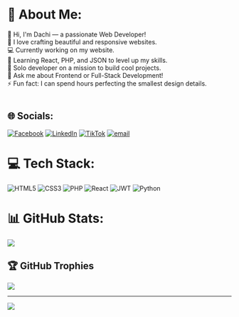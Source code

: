 # 💫 About Me:
👋 Hi, I'm Dachi — a passionate Web Developer!<br>🎨 I love crafting beautiful and responsive websites.<br>💻 Currently working on my website.<br>🌱 Learning React, PHP, and JSON to level up my skills.<br>🚀 Solo developer on a mission to build cool projects.<br>💬 Ask me about Frontend or Full-Stack Development!<br>⚡ Fun fact: I can spend hours perfecting the smallest design details.<br><br>


## 🌐 Socials:
[![Facebook](https://img.shields.io/badge/Facebook-%231877F2.svg?logo=Facebook&logoColor=white)](https://facebook.com/https://www.facebook.com/dachi.dzagnidze.9) 
[![LinkedIn](https://img.shields.io/badge/LinkedIn-%230077B5.svg?logo=linkedin&logoColor=white)](https://linkedin.com/in/https://www.linkedin.com/in/dachi-dzagnidze-41426a334/) 
[![TikTok](https://img.shields.io/badge/TikTok-%23000000.svg?logo=TikTok&logoColor=white)](https://tiktok.com/@dzagnodachi) 
[![email](https://img.shields.io/badge/Email-D14836?logo=gmail&logoColor=white)](mailto:dachidzagnidze2009@gmail.com) 

# 💻 Tech Stack:
![HTML5](https://img.shields.io/badge/html5-%23E34F26.svg?style=for-the-badge&logo=html5&logoColor=white) 
![CSS3](https://img.shields.io/badge/css3-%231572B6.svg?style=for-the-badge&logo=css3&logoColor=white)
![PHP](https://img.shields.io/badge/php-%23777BB4.svg?style=for-the-badge&logo=php&logoColor=white) 
![React](https://img.shields.io/badge/react-%2320232a.svg?style=for-the-badge&logo=react&logoColor=%2361DAFB) 
![JWT](https://img.shields.io/badge/JWT-black?style=for-the-badge&logo=JSON%20web%20tokens) 
![Python](https://img.shields.io/badge/python-3670A0?style=for-the-badge&logo=python&logoColor=ffdd54)

# 📊 GitHub Stats:

![](https://github-readme-stats.vercel.app/api/top-langs/?username=DachiDzagnidze&theme=dark&hide_border=false&include_all_commits=true&count_private=false&layout=compact)

## 🏆 GitHub Trophies
![](https://github-profile-trophy.vercel.app/?username=DachiDzagnidze&theme=radical&no-frame=false&no-bg=true&margin-w=4)

---
[![](https://visitcount.itsvg.in/api?id=DachiDzagnidze&icon=0&color=0)](https://visitcount.itsvg.in)


